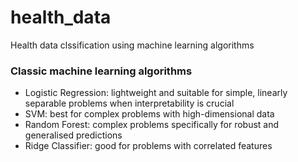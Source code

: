 # health_data
Health data clssification using machine learning algorithms
 
### Classic machine learning algorithms
- Logistic Regression: lightweight and suitable for simple, linearly separable problems when interpretability is crucial
- SVM: best for complex problems with high-dimensional data
- Random Forest: complex problems specifically for robust and generalised predictions
- Ridge Classifier: good for problems with correlated features
  
